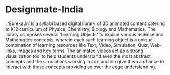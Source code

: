 Designmate-India
================

: ‘Eureka.in’ is a syllabi based digital library of 3D animated content catering to K12 curriculum of Physics, Chemistry, Biology and Mathematics.  The library comprises  several ‘Learning Objects’ to explain various Science and Mathematics concepts, wherein each such learning object is a unique combination of learning resources like Text, Video, Simulation, Quiz, Web-links, Images and Key terms. The animated videos act as a strong visualization tool to help students understand even the most abstract concepts and the simulations working in conjunction give them a chance to interact with these concepts providing an over the edge understanding. 